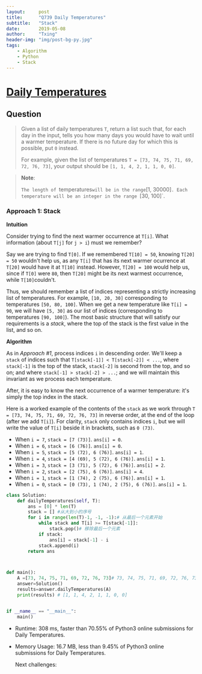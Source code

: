 ```yaml
---
layout:     post
title:      "Q739 Daily Temperatures"
subtitle:   "Stack"
date:       2019-05-08
author:     "Txing"
header-img: "img/post-bg-py.jpg"
tags:
    - Algorithm
    - Python
    - Stack
---
```


# [Daily Temperatures](https://leetcode.com/problems/daily-temperatures/)

## Question

> Given a list of daily temperatures `T`, return a list such that, for each day in the input, tells you how many days you would have to wait until a warmer temperature. If there is no future day for which this is possible, put `0` instead.
>
> For example, given the list of temperatures `T = [73, 74, 75, 71, 69, 72, 76, 73]`, your output should be `[1, 1, 4, 2, 1, 1, 0, 0]`.

> **Note**:
>
> `The length of `temperatures` will be in the range `[1, 30000]`. Each temperature will be an integer in the range `[30, 100]`.



### Approach 1: Stack

**Intuition**

Consider trying to find the next warmer occurrence at `T[i]`. What information (about `T[j]` for `j > i`) must we remember?

Say we are trying to find `T[0]`. If we remembered `T[10] = 50`, knowing `T[20] = 50` wouldn't help us, as any `T[i]` that has its next warmer ocurrence at `T[20]` would have it at `T[10]` instead. However, `T[20] = 100` would help us, since if `T[0]` were `80`, then `T[20]` might be its next warmest occurrence, while `T[10]`couldn't.

Thus, we should remember a list of indices representing a strictly increasing list of temperatures. For example, `[10, 20, 30]` corresponding to temperatures `[50, 80, 100]`. When we get a new temperature like `T[i] = 90`, we will have `[5, 30]` as our list of indices (corresponding to temperatures `[90, 100]`). The most basic structure that will satisfy our requirements is a *stack*, where the top of the stack is the first value in the list, and so on.

**Algorithm**

As in *Approach #1*, process indices `i` in descending order. We'll keep a `stack` of indices such that `T[stack[-1]] < T[stack[-2]] < ...`, where `stack[-1]` is the top of the stack, `stack[-2]` is second from the top, and so on; and where `stack[-1] > stack[-2] > ...`; and we will maintain this invariant as we process each temperature.

After, it is easy to know the next occurrence of a warmer temperature: it's simply the top index in the stack.

Here is a worked example of the contents of the `stack` as we work through `T = [73, 74, 75, 71, 69, 72, 76, 73]` in reverse order, at the end of the loop (after we add `T[i]`). For clarity, `stack` only contains indices `i`, but we will write the value of `T[i]` beside it in brackets, such as `0 (73)`.

- When `i = 7`, `stack = [7 (73)]`. `ans[i] = 0`.
- When `i = 6`, `stack = [6 (76)]`. `ans[i] = 0`.
- When `i = 5`, `stack = [5 (72), 6 (76)]`. `ans[i] = 1`.
- When `i = 4`, `stack = [4 (69), 5 (72), 6 (76)]`. `ans[i] = 1`.
- When `i = 3`, `stack = [3 (71), 5 (72), 6 (76)]`. `ans[i] = 2`.
- When `i = 2`, `stack = [2 (75), 6 (76)]`. `ans[i] = 4`.
- When `i = 1`, `stack = [1 (74), 2 (75), 6 (76)]`. `ans[i] = 1`.
- When `i = 0`, `stack = [0 (73), 1 (74), 2 (75), 6 (76)]`. `ans[i] = 1`.

```python
class Solution:
    def dailyTemperatures(self, T):
        ans = [0] * len(T)
        stack = [] #从大到小的序号
        for i in range(len(T)-1, -1, -1):# 从最后一个元素开始
            while stack and T[i] >= T[stack[-1]]:
                stack.pop()# 移除最后一个元素
            if stack:
                ans[i] = stack[-1] - i
            stack.append(i)
        return ans



def main():
    A =[73, 74, 75, 71, 69, 72, 76, 73]# 73, 74, 75, 71, 69, 72, 76, 73
    answer=Solution()
    results=answer.dailyTemperatures(A)
    print(results) # [1, 1, 4, 2, 1, 1, 0, 0]


if __name__ == "__main__":
    main()
```

- Runtime: 308 ms, faster than 70.55% of Python3 online submissions for Daily Temperatures.

- Memory Usage: 16.7 MB, less than 9.45% of Python3 online submissions for Daily Temperatures.

  Next challenges: